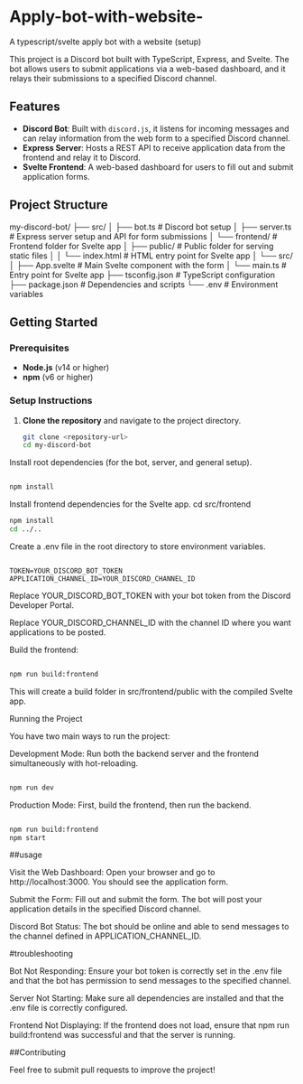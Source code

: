 # Apply-bot-with-website-
A typescript/svelte apply bot with a website (setup) 



This project is a Discord bot built with TypeScript, Express, and Svelte. The bot allows users to submit applications via a web-based dashboard, and it relays their submissions to a specified Discord channel.

## Features

- **Discord Bot**: Built with `discord.js`, it listens for incoming messages and can relay information from the web form to a specified Discord channel.
- **Express Server**: Hosts a REST API to receive application data from the frontend and relay it to Discord.
- **Svelte Frontend**: A web-based dashboard for users to fill out and submit application forms.

## Project Structure

my-discord-bot/ ├── src/ │ ├── bot.ts # Discord bot setup │ ├── server.ts # Express server setup and API for form submissions │ └── frontend/ # Frontend folder for Svelte app │ ├── public/ # Public folder for serving static files │ │ └── index.html # HTML entry point for Svelte app │ └── src/ │ ├── App.svelte # Main Svelte component with the form │ └── main.ts # Entry point for Svelte app ├── tsconfig.json # TypeScript configuration ├── package.json # Dependencies and scripts └── .env # Environment variables


## Getting Started

### Prerequisites

- **Node.js** (v14 or higher)
- **npm** (v6 or higher)

### Setup Instructions

1. **Clone the repository** and navigate to the project directory.

   ```bash
   git clone <repository-url>
   cd my-discord-bot

Install root dependencies (for the bot, server, and general setup).

``` bash 

npm install

```
Install frontend dependencies for the Svelte app.
cd src/frontend

``` bash 
npm install
cd ../..

``` 

Create a .env file in the root directory to store environment variables.

``` env

TOKEN=YOUR_DISCORD_BOT_TOKEN
APPLICATION_CHANNEL_ID=YOUR_DISCORD_CHANNEL_ID

``` 

Replace YOUR_DISCORD_BOT_TOKEN with your bot token from the Discord Developer Portal.

Replace YOUR_DISCORD_CHANNEL_ID with the channel ID where you want applications to be posted.

Build the frontend:

``` bash

npm run build:frontend

``` 
This will create a build folder in src/frontend/public with the compiled Svelte app.

Running the Project

You have two main ways to run the project:

Development Mode: Run both the backend server and the frontend simultaneously with hot-reloading.


``` bash 

npm run dev

``` 

Production Mode: First, build the frontend, then run the backend.

``` bash 

npm run build:frontend
npm start

``` 
##usage

Visit the Web Dashboard: Open your browser and go to http://localhost:3000. You should see the application form.

Submit the Form: Fill out and submit the form. The bot will post your application details in the specified Discord channel.

Discord Bot Status: The bot should be online and able to send messages to the channel defined in APPLICATION_CHANNEL_ID.

#troubleshooting 

Bot Not Responding: Ensure your bot token is correctly set in the .env file and that the bot has permission to send messages to the specified channel.

Server Not Starting: Make sure all dependencies are installed and that the .env file is correctly configured.

Frontend Not Displaying: If the frontend does not load, ensure that npm run build:frontend was successful and that the server is running.


##Contributing

Feel free to submit pull requests to improve the project!

